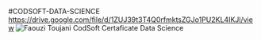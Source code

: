 #CODSOFT-DATA-SCIENCE
https://drive.google.com/file/d/1ZUJ39t3T4Q0rfmktsZGJo1PU2KL4IKJl/view
![Faouzi Toujani CodSoft Certaficate Data Science](https://github.com/user-attachments/assets/6f4048d3-03ff-43ba-92b9-7f164d90c6f6)
